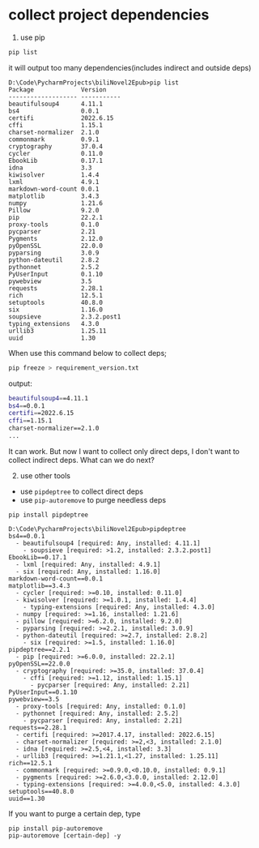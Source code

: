 # collect project dependencies
1. use pip
```bash
pip list
```
it will output too many dependencies(includes indirect and outside deps)
```
D:\Code\PycharmProjects\biliNovel2Epub>pip list
Package             Version
------------------- -----------
beautifulsoup4      4.11.1
bs4                 0.0.1
certifi             2022.6.15
cffi                1.15.1
charset-normalizer  2.1.0
commonmark          0.9.1
cryptography        37.0.4
cycler              0.11.0
EbookLib            0.17.1
idna                3.3
kiwisolver          1.4.4
lxml                4.9.1
markdown-word-count 0.0.1
matplotlib          3.4.3
numpy               1.21.6
Pillow              9.2.0
pip                 22.2.1
proxy-tools         0.1.0
pycparser           2.21
Pygments            2.12.0
pyOpenSSL           22.0.0
pyparsing           3.0.9
python-dateutil     2.8.2
pythonnet           2.5.2
PyUserInput         0.1.10
pywebview           3.5
requests            2.28.1
rich                12.5.1
setuptools          40.8.0
six                 1.16.0
soupsieve           2.3.2.post1
typing_extensions   4.3.0
urllib3             1.25.11
uuid                1.30
``` 
When use this command below to collect deps;
```bash
pip freeze > requirement_version.txt
```
output:
```bash
beautifulsoup4==4.11.1
bs4==0.0.1
certifi==2022.6.15
cffi==1.15.1
charset-normalizer==2.1.0
...
```
It can work. But now I want to collect only direct deps, I don't want to
collect indirect deps. What can we do next?

2. use other tools

- use `pipdeptree` to collect direct deps
- use `pip-autoremove` to purge needless deps

```
pip install pipdeptree
```
```
D:\Code\PycharmProjects\biliNovel2Epub>pipdeptree
bs4==0.0.1
  - beautifulsoup4 [required: Any, installed: 4.11.1]
    - soupsieve [required: >1.2, installed: 2.3.2.post1]
EbookLib==0.17.1
  - lxml [required: Any, installed: 4.9.1]
  - six [required: Any, installed: 1.16.0]
markdown-word-count==0.0.1
matplotlib==3.4.3
  - cycler [required: >=0.10, installed: 0.11.0]
  - kiwisolver [required: >=1.0.1, installed: 1.4.4]
    - typing-extensions [required: Any, installed: 4.3.0]
  - numpy [required: >=1.16, installed: 1.21.6]
  - pillow [required: >=6.2.0, installed: 9.2.0]
  - pyparsing [required: >=2.2.1, installed: 3.0.9]
  - python-dateutil [required: >=2.7, installed: 2.8.2]
    - six [required: >=1.5, installed: 1.16.0]
pipdeptree==2.2.1
  - pip [required: >=6.0.0, installed: 22.2.1]
pyOpenSSL==22.0.0
  - cryptography [required: >=35.0, installed: 37.0.4]
    - cffi [required: >=1.12, installed: 1.15.1]
      - pycparser [required: Any, installed: 2.21]
PyUserInput==0.1.10
pywebview==3.5
  - proxy-tools [required: Any, installed: 0.1.0]
  - pythonnet [required: Any, installed: 2.5.2]
    - pycparser [required: Any, installed: 2.21]
requests==2.28.1
  - certifi [required: >=2017.4.17, installed: 2022.6.15]
  - charset-normalizer [required: >=2,<3, installed: 2.1.0]
  - idna [required: >=2.5,<4, installed: 3.3]
  - urllib3 [required: >=1.21.1,<1.27, installed: 1.25.11]
rich==12.5.1
  - commonmark [required: >=0.9.0,<0.10.0, installed: 0.9.1]
  - pygments [required: >=2.6.0,<3.0.0, installed: 2.12.0]
  - typing-extensions [required: >=4.0.0,<5.0, installed: 4.3.0]
setuptools==40.8.0
uuid==1.30
```
If you want to purge a certain dep, type 
```
pip install pip-autoremove
pip-autoremove [certain-dep] -y
```